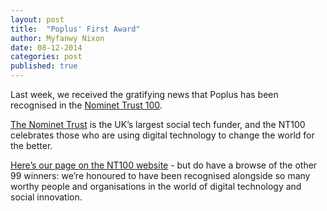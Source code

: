 ```yaml
---
layout: post
title:  "Poplus' First Award"
author: Myfanwy Nixon
date: 08-12-2014
categories: post
published: true
---
```



Last week, we received the gratifying news that Poplus has been recognised in the [Nominet Trust 100](http://socialtech.org.uk/nominet-trust-100/).

[The Nominet Trust](http://www.nominettrust.org.uk) is the UK’s largest social tech funder, and the NT100 celebrates those who are using digital technology to change the world for the better. 

[Here’s our page on the NT100 website](http://socialtech.org.uk/projects/poplus/) - but do have a browse of the other 99 winners: we’re honoured to have been recognised alongside so many worthy people and organisations in the world of digital technology and social innovation.
